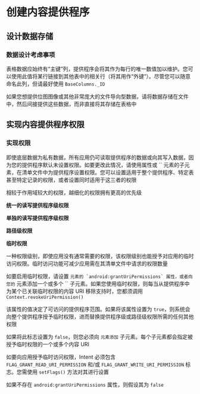 # 创建内容提供程序

## 设计数据存储

### 数据设计考虑事项

表格数据应始终有“主键”列，提供程序会将其作为每行的唯一数值加以维护。您可以使用此值将某行链接到其他表中的相关行（将其用作“外键”）。尽管您可以随意命名此列，但请最好使用 `BaseColumns._ID`

如果您想提供位图图像或其他非常庞大的文件导向型数据，请将数据存储在文件中，然后间接提供这些数据，而非直接将其存储在表格中

## 实现内容提供程序权限

### 实现权限

即使底层数据为私有数据，所有应用仍可读取提供程序的数据或向其写入数据，因为您的提供程序默认未设置权限。如要更改此情况，请使用属性或 `` 元素的子元素，在清单文件中为提供程序设置权限。您可以设置适用于整个提供程序、特定表甚至特定记录的权限，或者设置同时适用于这三者的权限

相较于作用域较大的权限，越细化的权限拥有更高的优先级

**统一的读写提供程序级权限**

**单独的读写提供程序级权限**

**路径级权限**

**临时权限**

一种权限级别，即使应用没有通常需要的权限，该权限级别也能授予对应用的临时访问权限。临时访问功能可减少应用需在其清单文件中请求的权限数量

如要启用临时权限，请设置 `` 元素的 `android:grantUriPermissions` 属性，或者向您的 `` 元素添加一个或多个 `` 子元素。如果您使用临时权限，则每当从提供程序中为某个已关联临时权限的内容 URI 移除支持时，您都须调用 `Context.revokeUriPermission()`

该属性的值决定了可访问的提供程序范围。如果将该属性设置为 `true`，则系统会向整个提供程序授予临时权限，进而替换提供程序级或路径级权限所需的任何其他权限

如果将此标志设置为 `false`，则您必须向 `` 元素添加 `` 子元素。每个子元素都会指定被授予临时权限的一个或多个内容 URI

如要向应用授予临时访问权限，Intent 必须包含 `FLAG_GRANT_READ_URI_PERMISSION` 和/或 `FLAG_GRANT_WRITE_URI_PERMISSION` 标志。您需使用 `setFlags()` 方法对其进行设置

如果不存在 `android:grantUriPermissions` 属性，则假设其为 `false`